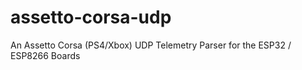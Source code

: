 # assetto-corsa-udp
An Assetto Corsa (PS4/Xbox) UDP Telemetry Parser for the ESP32 / ESP8266 Boards
